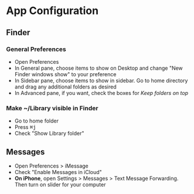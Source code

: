 # App Configuration

## Finder

### General Preferences

* Open Preferences
* In General pane, choose items to show on Desktop and change "New Finder windows show" to your preference
* In Sidebar pane, choose items to show in sidebar. Go to home directory and drag any additional folders as desired
* In Advanced pane, if you want, check the boxes for _Keep folders on top_

### Make ~/Library visible in Finder

* Go to home folder
* Press <kbd>⌘j</kbd>
* Check "Show Library folder"

## Messages

* Open Preferences > iMessage
* Check "Enable Messages in iCloud"
* **On iPhone**, open Settings > Messages > Text Message Forwarding. Then turn on slider for your computer
